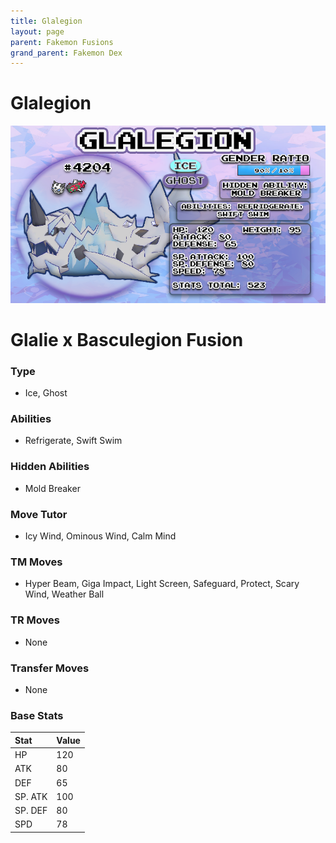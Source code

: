 ```yaml
---
title: Glalegion
layout: page
parent: Fakemon Fusions
grand_parent: Fakemon Dex
---
```


# Glalegion

![Image](/fakemon_pics/glalegion.png)

# Glalie x Basculegion Fusion

### Type
- Ice, Ghost

### Abilities
- Refrigerate, Swift Swim

### Hidden Abilities
- Mold Breaker

### Move Tutor
- Icy Wind, Ominous Wind, Calm Mind

### TM Moves
- Hyper Beam, Giga Impact, Light Screen, Safeguard, Protect, Scary Wind, Weather Ball

### TR Moves
- None

### Transfer Moves
- None

### Base Stats
| Stat    | Value |
|:--------|:------|
| HP      | 120   |
| ATK     | 80    |
| DEF     | 65    |
| SP. ATK | 100   |
| SP. DEF | 80    |
| SPD     | 78    |